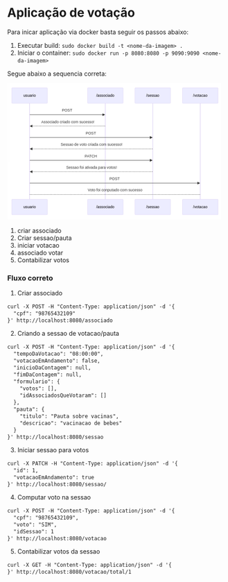# Aplicação de votação

Para inicar aplicação via docker basta seguir os passos abaixo:

1. Executar build: ``sudo docker build -t <nome-da-imagem> .``
2. Iniciar o container: ``sudo docker run -p 8080:8080 -p 9090:9090 <nome-da-imagem>``

Segue abaixo a sequencia correta:

![sequencia](documents/diagrama_sequencia1.png)

1. criar associado
2. Criar sessao/pauta
3. iniciar votacao
4. associado votar
5. Contabilizar votos


### Fluxo correto

1. Criar associado
```shell
curl -X POST -H "Content-Type: application/json" -d '{
  "cpf": "98765432109"
}' http://localhost:8080/associado
```

2. Criando a sessao de votacao/pauta

```shell
curl -X POST -H "Content-Type: application/json" -d '{
  "tempoDaVotacao": "08:00:00",
  "votacaoEmAndamento": false,
  "inicioDaContagem": null,
  "fimDaContagem": null,
  "formulario": {
    "votos": [],
    "idAssociadosQueVotaram": []
  },
  "pauta": {
    "titulo": "Pauta sobre vacinas",
    "descricao": "vacinacao de bebes"
  }
}' http://localhost:8080/sessao
```

3. Iniciar sessao para votos

```shell
curl -X PATCH -H "Content-Type: application/json" -d '{
  "id": 1,
  "votacaoEmAndamento": true
}' http://localhost:8080/sessao/
```

4. Computar voto na sessao

```shell
curl -X POST -H "Content-Type: application/json" -d '{
  "cpf": "98765432109",
  "voto": "SIM",
  "idSessao": 1
}' http://localhost:8080/votacao
```

5. Contabilizar votos da sessao

```shell
curl -X GET -H "Content-Type: application/json" -d '{
}' http://localhost:8080/votacao/total/1
```